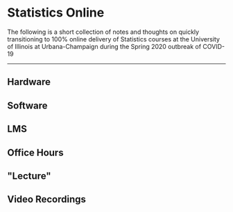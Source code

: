 # Statistics Online

The following is a short collection of notes and thoughts on quickly transitioning to 100% online delivery of Statistics courses at the University of Illinois at Urbana-Champaign during the Spring 2020 outbreak of COVID-19

***

## Hardware

## Software

## LMS

## Office Hours

## "Lecture"

## Video Recordings
